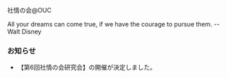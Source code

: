 <p>社情の会@OUC</p>
<p>All your dreams can come true, if we have the courage to pursue them. --Walt Disney</p>

### お知らせ

- 【第6回社情の会研究会】の開催が決定しました。
